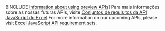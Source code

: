 [!INCLUDE [Information about using preview APIs](../includes/using-preview-apis.md)]
<span data-ttu-id="87573-101">Para mais informações sobre as nossas futuras APIs, visite [ Conjuntos de requisitos da API JavaScript do Excel](../reference/requirement-sets/excel-api-requirement-sets.md#excel-javascript-preview-apis).</span><span class="sxs-lookup"><span data-stu-id="87573-101">For more information on our upcoming APIs, please visit [Excel JavaScript API requirement sets](../reference/requirement-sets/excel-api-requirement-sets.md#excel-javascript-preview-apis).</span></span>